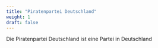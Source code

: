 ```yaml
---
title: "Piratenpartei Deutschland"
weight: 1
draft: false
---
```


Die Piratenpartei Deutschland ist eine Partei in Deutschland